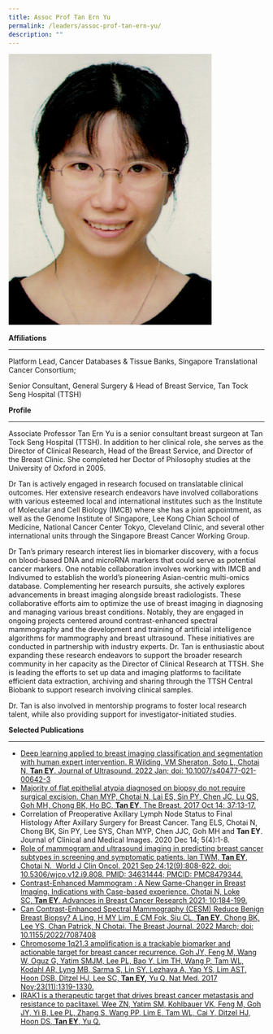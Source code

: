 ```yaml
---
title: Assoc Prof Tan Ern Yu
permalink: /leaders/assoc-prof-tan-ern-yu/
description: ""
---
```

<img style="width:400px" src="/images/Leaders/tan-ern-yu.png">

**Affiliations**

* * *

Platform Lead, Cancer Databases &amp; Tissue Banks, Singapore Translational Cancer Consortium;

Senior Consultant, General Surgery &amp; Head of Breast Service, Tan Tock Seng Hospital (TTSH)

**Profile**

* * *

Associate Professor Tan Ern Yu is a senior consultant breast surgeon at Tan Tock Seng Hospital (TTSH). In addition to her clinical role, she serves as the Director of Clinical Research, Head of the Breast Service, and Director of the Breast Clinic. She completed her Doctor of Philosophy studies at the University of Oxford in 2005.

Dr Tan is actively engaged in research focused on translatable clinical outcomes. Her extensive research endeavors have involved collaborations with various esteemed local and international institutes such as the Institute of Molecular and Cell Biology (IMCB) where she has a joint appointment, as well as the Genome Institute of Singapore, Lee Kong Chian School of Medicine, National Cancer Center Tokyo, Cleveland Clinic, and several other international units through the Singapore Breast Cancer Working Group.

Dr Tan’s primary research interest lies in biomarker discovery, with a focus on blood-based DNA and microRNA markers that could serve as potential cancer markers. One notable collaboration involves working with IMCB and Indivumed to establish the world’s pioneering Asian-centric multi-omics database. Complementing her research pursuits, she actively explores advancements in breast imaging alongside breast radiologists. These collaborative efforts aim to optimize the use of breast imaging in diagnosing and managing various breast conditions. Notably, they are engaged in ongoing projects centered around contrast-enhanced spectral mammography and the development and training of artificial intelligence algorithms for mammography and breast ultrasound. These initiatives are conducted in partnership with industry experts.&nbsp;Dr. Tan is enthusiastic about expanding these research endeavors to support the broader research community in her capacity as the Director of Clinical Research at TTSH. She is leading the efforts to set up data and imaging platforms to facilitate efficient data extraction, archiving and sharing through the TTSH Central Biobank to support research involving clinical samples.

Dr. Tan is also involved in mentorship programs to foster local research talent, while also providing support for investigator-initiated studies.

**Selected Publications**

* * *

*   [Deep learning applied to breast imaging classification and segmentation with human expert intervention. R Wilding, VM Sheraton, Soto L, Chotai N,&nbsp;**Tan EY**. Journal of Ultrasound. 2022 Jan; doi: 10.1007/s40477-021-00642-3](https://pubmed.ncbi.nlm.nih.gov/35000127/)
*   [Majority of flat epithelial atypia diagnosed on biopsy do not require surgical excision. Chan MYP, Chotai N, Lai ES, Sin PY, Chen JC, Lu QS, Goh MH, Chong BK, Ho BC,&nbsp;**Tan EY**. The Breast. 2017 Oct 14; 37:13-17.](https://pubmed.ncbi.nlm.nih.gov/29040892/)
*   Correlation of Preoperative Axillary Lymph Node Status to Final Histology After Axillary Surgery for Breast Cancer. Tang ELS, Chotai N, Chong BK, Sin PY, Lee SYS, Chan MYP, Chen JJC, Goh MH and&nbsp;**Tan EY**. Journal of Clinical and Medical Images. 2020 Dec 14; 5(4):1-8.
*   [Role of mammogram and ultrasound imaging in predicting breast cancer subtypes in screening and symptomatic patients. Ian TWM,&nbsp;**Tan EY**, Chotai N.&nbsp; World J Clin Oncol. 2021 Sep 24;12(9):808-822. doi: 10.5306/wjco.v12.i9.808. PMID: 34631444; PMCID: PMC8479344.](https://pubmed.ncbi.nlm.nih.gov/34631444/)
*   [Contrast-Enhanced Mammogram : A New Game-Changer in Breast Imaging. Indications with Case-based experience. Chotai N, Loke SC,&nbsp;**Tan EY**. Advances in Breast Cancer Research 2021; 10:184-199.](https://www.scirp.org/journal/paperinformation.aspx?paperid=112360)
*   [Can Contrast-Enhanced Spectral Mammography (CESM) Reduce Benign Breast Biopsy? A Ling, H MY Lim, E CM Fok, Siu CL,&nbsp;**Tan EY**, Chong BK, Lee YS, Chan Patrick, N Chotai. The Breast Journal. 2022 March; doi: 10.1155/2022/7087408](https://pubmed.ncbi.nlm.nih.gov/35711887/)
*   [Chromosome 1q21.3 amplification is a trackable biomarker and actionable target for breast cancer recurrence.&nbsp;Goh JY, Feng M, Wang W, Oguz G, Yatim SMJM, Lee PL, Bao Y, Lim TH, Wang P, Tam WL, Kodahl AR, Lyng MB, Sarma S, Lin SY, Lezhava A, Yap YS, Lim AST, Hoon DSB, Ditzel HJ, Lee SC,&nbsp;**Tan EY,**&nbsp;Yu Q.&nbsp;Nat Med. 2017 Nov;23(11):1319-1330.](https://pubmed.ncbi.nlm.nih.gov/28967919/)
*   [IRAK1 is a therapeutic target that drives breast cancer metastasis and resistance to paclitaxel.&nbsp;Wee ZN, Yatim SM, Kohlbauer VK, Feng M, Goh JY, Yi B, Lee PL, Zhang S, Wang PP, Lim E, Tam WL, Cai Y, Ditzel HJ, Hoon DS,&nbsp;**Tan EY**, Yu Q.](https://pubmed.ncbi.nlm.nih.gov/26503059/)